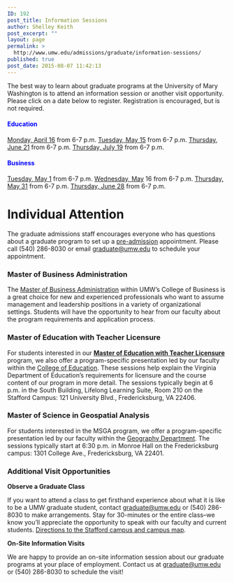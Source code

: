 ```yaml
---
ID: 192
post_title: Information Sessions
author: Shelley Keith
post_excerpt: ""
layout: page
permalink: >
  http://www.umw.edu/admissions/graduate/information-sessions/
published: true
post_date: 2015-08-07 11:42:13
---
```

The best way to learn about graduate programs at the University of Mary Washington is to attend an information session or another visit opportunity. Please click on a date below to register. Registration is encouraged, but is not required.
<h4><span style="color: #0000ff"><strong>Education</strong></span></h4>
<a href="https://umw.askadmissions.net/Portal/EI/ViewDetails?gid=623577f4abc3ed5106454bb5199148b9524af9">Monday, April 16</a> from 6-7 p.m.
<a href="https://umw.askadmissions.net/Portal/EI/ViewDetails?gid=623577714bac327e6640548e1bba40a819b0ee">Tuesday, May 15</a> from 6-7 p.m.
<a href="https://umw.askadmissions.net/Portal/EI/ViewDetails?gid=623577c64c573019d544ba8f31c4fc8898abb2">Thursday, June 21</a> from 6-7 p.m.
<a href="https://umw.askadmissions.net/Portal/EI/ViewDetails?gid=623577a362ef6074404138bb8a34da877ca8d4">Thursday, July 19</a> from 6-7 p.m.
<h4><span style="color: #0000ff">Business</span></h4>
<a href="https://umw.askadmissions.net/Portal/EI/ViewDetails?gid=623577aaa1ba97ce624b038c8b9c651baaf279">Tuesday, May 1</a> from 6-7 p.m.
<a href="https://umw.askadmissions.net/Portal/EI/ViewDetails?gid=6235771391ec9cb2f74b3ebb148c452ac0a794">Wednesday, May</a> 16 from 6-7 p.m.
<a href="https://umw.askadmissions.net/Portal/EI/ViewDetails?gid=623577dd78674fefa94135af7e7ca599d68f81">Thursday, May 31</a> from 6-7 p.m.
<a href="https://umw.askadmissions.net/Portal/EI/ViewDetails?gid=6235779aca4e04ea86466d9466aede17fbad8a">Thursday, June 28</a> from 6-7 p.m.
<h1>Individual Attention</h1>
The graduate admissions staff encourages everyone who has questions about a graduate program to set up a <a href="http://www.umw.edu/admissions/graduate/advising/">pre-admission</a> appointment. Please call (540) 286-8030 or email <a href="mailto:graduate@umw.edu">graduate@umw.edu</a> to schedule your appointment.
<h3>Master of Business Administration</h3>
The <a href="http://www.umw.edu/admissions/graduate/degrees/mba/">Master of Business Administration</a> within UMW’s College of Business is a great choice for new and experienced professionals who want to assume management and leadership positions in a variety of organizational settings. Students will have the opportunity to hear from our faculty about the program requirements and application process.
<h3>Master of Education with Teacher Licensure</h3>
For students interested in our <a href="http://www.umw.edu/admissions/graduate/degrees/med-teacher-licensure/"><strong>Master of Education with Teacher Licensure</strong></a> program, we also offer a program-specific presentation led by our faculty within the <a href="http://education.umw.edu">College of Education</a>. These sessions help explain the Virginia Department of Education’s requirements for licensure and the course content of our program in more detail. The sessions typically begin at 6 p.m. in the South Building, Lifelong Learning Suite, Room 210 on the Stafford Campus: 121 University Blvd., Fredericksburg, VA 22406.
<h3>Master of Science in Geospatial Analysis</h3>
For students interested in the MSGA program, we offer a program-specific presentation led by our faculty within the <a href="http://cas.umw.edu/geography/">Geography Department</a>. The sessions typically start at 6:30 p.m. in Monroe Hall on the Fredericksburg campus: 1301 College Ave., Fredericksburg, VA 22401.
<h3>Additional Visit Opportunities</h3>
<strong>Observe a Graduate Class</strong>

If you want to attend a class to get firsthand experience about what it is like to be a UMW graduate student, contact <a href="mailto:graduate@umw.edu">graduate@umw.edu</a> or (540) 286-8030 to make arrangements. Stay for 30-minutes or the entire class–we know you’ll appreciate the opportunity to speak with our faculty and current students. <a href="http://www.umw.edu/visitors/stafford-campus/">Directions to the Stafford campus and campus map</a>.

<strong>On-Site Information Visits</strong>

We are happy to provide an on-site information session about our graduate programs at your place of employment. Contact us at <a href="mailto:graduate@umw.edu">graduate@umw.edu</a> or (540) 286-8030 to schedule the visit!